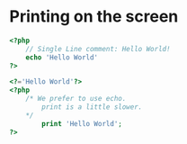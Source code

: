 # Printing on the screen

```php
<?php
    // Single Line comment: Hello World!
    echo 'Hello World' 
?>

<?='Hello World'?>
<?php
    /* We prefer to use echo.
        print is a little slower.
    */
        print 'Hello World';
?>

```
